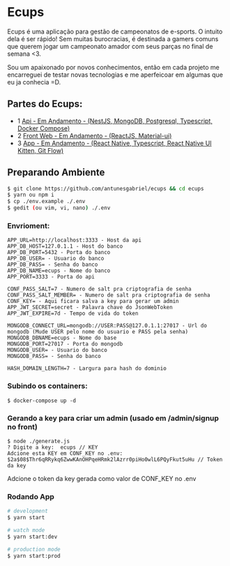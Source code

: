 # Ecups

Ecups é uma aplicação para gestão de campeonatos de e-sports.
O intuito dela é ser rápido! Sem muitas burocracias, é destinada
a gamers comuns que querem jogar um campeonato amador com seus parças
no final de semana <3.

Sou um apaixonado por novos conhecimentos, então em cada projeto me encarreguei de testar novas tecnologias e me aperfeicoar em algumas que eu ja conhecia =D.

## Partes do Ecups:

- 1 [Api - Em Andamento - (NestJS, MongoDB, Postgresql, Typescript, Docker Compose)](https://github.com/antunesgabriel/ecups)
- 2 [Front Web - Em Andamento - (ReactJS, Material-ui)](https://github.com/antunesgabriel/ecups-front)
- 3 [App - Em Andamento - (React Native, Typescript, React Native UI Kitten, Git Flow)](https://github.com/antunesgabriel/ecups-app)

## Preparando Ambiente

```bash
$ git clone https://github.com/antunesgabriel/ecups && cd ecups
$ yarn ou npm i
$ cp ./env.example ./.env
$ gedit (ou vim, vi, nano) ./.env
```

### Envrioment:

```env
APP_URL=http://localhost:3333 - Host da api
APP_DB_HOST=127.0.1.1 - Host do banco
APP_DB_PORT=5432 - Porta do banco
APP_DB_USER= - Usuario do banco
APP_DB_PASS= - Senha do banco
APP_DB_NAME=ecups - Nome do banco
APP_PORT=3333 - Porta do api

CONF_PASS_SALT=7 - Numero de salt pra criptografia de senha
CONF_PASS_SALT_MEMBER= - Numero de salt pra criptografia de senha
CONF_KEY= - Aqui ficara salva a key para gerar um admin
APP_JWT_SECRET=secret - Palavra chave do JsonWebToken
APP_JWT_EXPIRE=7d - Tempo de vida do token

MONGODB_CONNECT_URL=mongodb://USER:PASS@127.0.1.1:27017 - Url do mongodb (Mude USER pelo nome do usuario e PASS pela senha)
MONGODB_DBNAME=ecups - Nome do base
MONGODB_PORT=27017 - Porta do mongodb
MONGODB_USER= - Usuario do banco
MONGODB_PASS= - Senha do banco

HASH_DOMAIN_LENGTH=7 - Largura para hash do dominio
```

### Subindo os containers:

```console
$ docker-compose up -d
```

### Gerando a key para criar um admin (usado em /admin/signup no front)

```console
$ node ./generate.js
? Digite a key:  ecups // KEY
Adcione esta KEY em CONF_KEY no .env: $2a$08$Thr6qRRykq6ZwwKAnOHPqeHRmk2lAzrr0piHo0wlL6PQyFkut5uHu // Token da key
```

Adcione o token da key gerada como valor de CONF_KEY no .env

### Rodando App

```bash
# development
$ yarn start

# watch mode
$ yarn start:dev

# production mode
$ yarn start:prod
```
